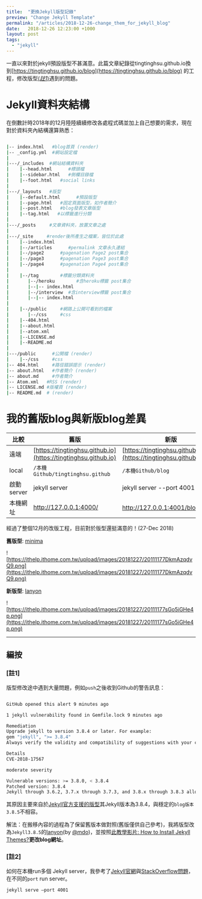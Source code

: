 ```yaml
---
title:  "更換Jekyll版型記錄"
preview: "Change Jekyll Template"
permalink: "/articles/2018-12-26-change_them_for_jekyll_blog"
date:   2018-12-26 12:23:00 +1000
layout: post
tags: 
  - "jekyll"
---
```


一直以來對於jekyll預設版型不甚滿意。此篇文章紀錄從tingtinghsu.github.io換到[https://tingtinghsu.github.io/blog](https://tingtinghsu.github.io/blog) 的工程，修改版型[(*註1*)](#註1)遇到的問題。

<!-- more -->

# Jekyll資料夾結構

在倒數計時2018年的12月陸陸續續修改各處程式碼並加上自己想要的需求，現在對於資料夾內結構還算熟悉：

```bash

|-- index.html   #blog首頁 (render)
|-- _config.yml  #網站設定檔
|
|---/_includes  #網站結構資料夾
|    |--head.html      #標頭檔
|    |--sidebar.html   #側欄目錄檔
|    |--foot.html   #social links
|
|---/_layouts   #版型
|    |--default.html      #預設版型
|    |--page.html   #固定頁面版型，如作者簡介
|    |--post.html   #blog發表文章版型
|    |--tag.html   #以標籤進行分類
|
|---/_posts     #文章資料夾，放置文章之處
|
|---/_site     #render後所產生之檔案，皆位於此處
|    |--index.html
|    |--/articles      #permalink 文章永久連結
|    |--/page2      #pagenation Page2 post集合
|    |--/page3      #pagenation Page3 post集合
|    |--/page4      #pagenation Page4 post集合
|
|    |--/tag        #標籤分類資料夾
|       |--/heroku        #含heroku標籤 post集合
|       |--|-- index.html
|       |--/interview  #含interview標籤 post集合
|       |--|-- index.html
|
|    |--/public     #網路上公開可看到的檔案
|       |--/css     #css
|    |--404.html
|    |--about.html
|    |--atom.xml
|    |--LICENSE.md
|    |--README.md
|
|---/public      #公開檔 (render)
|    |--/css     #css
|-- 404.html     #路徑錯誤提示 (render)
|-- about.html   #作者簡介 (render)
|-- about.md     #作者簡介
|-- Atom.xml   #RSS (render)
|-- LICENSE.md #版權頁 (render)
|-- README.md  # (render)
```

# 我的舊版blog與新版blog差異

| 比較 | 舊版 | 新版|
|---|---|---|
|遠端|[https://tingtinghsu.github.io](https://tingtinghsu.github.io)| [https://tingtinghsu.github.io/blog](https://tingtinghsu.github.io/blog)|
| local | `/本機Github/tingtinghsu.github` | `/本機Github/blog`
啟動server| jekyll server  | jekyll server --port 4001
本機網址| http://127.0.0.1:4000/  |  http://127.0.0.1:4001/blog/ [(*註2*)](#註2)

經過了整個12月的改版工程，目前對於版型還挺滿意的！(27-Dec 2018)

**舊版型**: [minima](https://github.com/jekyll/minima)
  
![https://ithelp.ithome.com.tw/upload/images/20181227/20111177DkmAzqdvQ9.png](https://ithelp.ithome.com.tw/upload/images/20181227/20111177DkmAzqdvQ9.png)
  
**新版型**: [lanyon](https://github.com/poole/lanyon)
  
![https://ithelp.ithome.com.tw/upload/images/20181227/20111177sGo5iGHe4p.png](https://ithelp.ithome.com.tw/upload/images/20181227/20111177sGo5iGHe4p.png)

---

## 編按

### [註1]

版型修改途中遇到大量問題，例如`push`之後收到Github的警告訊息：

```bash

GitHub opened this alert 9 minutes ago

1 jekyll vulnerability found in Gemfile.lock 9 minutes ago

Remediation
Upgrade jekyll to version 3.8.4 or later. For example:
gem "jekyll", ">= 3.8.4"
Always verify the validity and compatibility of suggestions with your codebase.

Details
CVE-2018-17567

moderate severity

Vulnerable versions: >= 3.8.0, < 3.8.4
Patched version: 3.8.4
Jekyll through 3.6.2, 3.7.x through 3.7.3, and 3.8.x through 3.8.3 allows attackers to access arbitrary files by specifying a symlink in the "include" key in the "_config.yml" file.

```

其原因主要來自於[Jekyll官方支援的版型](https://pages.github.com/themes/)其Jekyll版本為3.8.4，與穩定的`blog版本3.8.5`不相容。

解法：在搬移內容的過程為了保留舊版本做對照(舊版僅供自己參考)，我將版型改為`Jekyll3.8.5`的[lanyon](http://lanyon.getpoole.com/)(by [@mdo](https://github.com/poole/lanyon/commits?author=mdo))，並按照[此教學影片: How to Install Jekyll Themes?](https://www.youtube.com/watch?v=bty7LHm14CA)**更改blog網址**。

### [註2]

如何在本機run多個 Jekyll server，我參考了[Jekyll官網](https://jekyllrb.com/docs/configuration/options/#serve-command-options)與[StackOverflow問題]((https://stackoverflow.com/questions/25650749/is-it-possible-to-serve-multiple-jekyll-sites-locally/25650755))，在不同的`port` run server。

```bash
jekyll serve –port 4001
```
